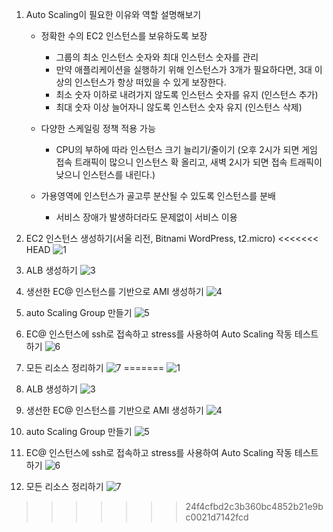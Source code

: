 1. Auto Scaling이 필요한 이유와 역할 설명해보기

   - 정확한 수의 EC2 인스턴스를 보유하도록 보장

     - 그룹의 최소 인스턴스 숫자와 최대 인스턴스 숫자를 관리
     - 만약 애플리케이션을 실행하기 위해 인스턴스가 3개가 필요하다면, 3대 이상의 인스턴스가 항상 떠있을 수 있게 보장한다.
     - 최소 숫자 이하로 내려가지 않도록 인스턴스 숫자를 유지 (인스턴스 추가)
     - 최대 숫자 이상 늘어자니 않도록 인스턴스 숫자 유지 (인스턴스 삭제)

   - 다양한 스케일링 정책 적용 가능
     - CPU의 부하에 따라 인스턴스 크기 늘리기/줄이기 (오후 2시가 되면 게임 접속 트래픽이 많으니 인스턴스 확 올리고, 새벽 2시가 되면 접속 트래픽이 낮으니 인스턴스를 내린다.)
   - 가용영역에 인스턴스가 골고루 분산될 수 있도록 인스턴스를 분배
     - 서비스 장애가 발생하더라도 문제없이 서비스 이용

2. EC2 인스턴스 생성하기(서울 리전, Bitnami WordPress, t2.micro)
<<<<<<< HEAD
   ![1](https://github.com/sub-blind/oz_front/assets/58137602/59716f58-4860-462d-809b-7d5f771441e0)
3. ALB 생성하기
   ![3](https://github.com/sub-blind/oz_front/assets/58137602/6d518965-91b6-4c4c-bf52-86a29bf510c2)
4. 생선한 EC@ 인스턴스를 기반으로 AMI 생성하기
   ![4](https://github.com/sub-blind/oz_front/assets/58137602/c12be4c1-0352-45a1-89a2-474c7152177b)
5. auto Scaling Group 만들기
   ![5](https://github.com/sub-blind/oz_front/assets/58137602/af1a359c-9fff-4860-8cfa-215fa260dee7)
6. EC@ 인스턴스에 ssh로 접속하고 stress를 사용하여 Auto Scaling 작동 테스트 하기
   ![6](https://github.com/sub-blind/oz_front/assets/58137602/3ecf725b-d986-4b62-b57d-5427290f4ec9)
7. 모든 리소스 정리하기
   ![7](https://github.com/sub-blind/oz_front/assets/58137602/83f2aa23-6384-4b94-8879-32b1650675a3)
=======
![1](https://github.com/sub-blind/oz_front/assets/58137602/59716f58-4860-462d-809b-7d5f771441e0)
3. ALB 생성하기
![3](https://github.com/sub-blind/oz_front/assets/58137602/6d518965-91b6-4c4c-bf52-86a29bf510c2)
4. 생선한 EC@ 인스턴스를 기반으로 AMI 생성하기
![4](https://github.com/sub-blind/oz_front/assets/58137602/c12be4c1-0352-45a1-89a2-474c7152177b)
5. auto Scaling Group 만들기
![5](https://github.com/sub-blind/oz_front/assets/58137602/af1a359c-9fff-4860-8cfa-215fa260dee7)
6. EC@ 인스턴스에 ssh로 접속하고 stress를 사용하여 Auto Scaling 작동 테스트 하기
![6](https://github.com/sub-blind/oz_front/assets/58137602/3ecf725b-d986-4b62-b57d-5427290f4ec9)
7. 모든 리소스 정리하기
![7](https://github.com/sub-blind/oz_front/assets/58137602/83f2aa23-6384-4b94-8879-32b1650675a3)
>>>>>>> 24f4cfbd2c3b360bc4852b21e9bc0021d7142fcd
